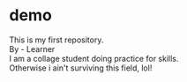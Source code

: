 # demo
This is my first repository.
<br>
By - Learner
<br>
I am a collage student doing practice for skills.
<br>
Otherwise i ain't surviving this field, lol!